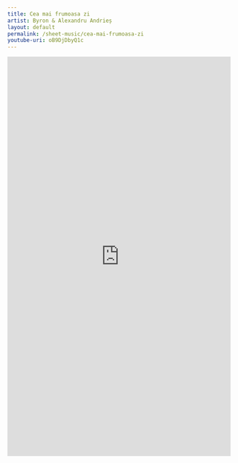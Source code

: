 ```yaml
---
title: Cea mai frumoasa zi
artist: Byron & Alexandru Andrieș
layout: default
permalink: /sheet-music/cea-mai-frumoasa-zi
youtube-uri: oB9DjDbyQ1c
---
```


<iframe src="https://www.soundslice.com/slices/Yj8fc/embed/" width="100%" height="900px" frameBorder="0" allowfullscreen></iframe>

<!-- <iframe src="https://www.soundslice.com/slices/Yj8fc/embed-channelpost/" width="100%" height="320" frameBorder="0"></iframe> -->